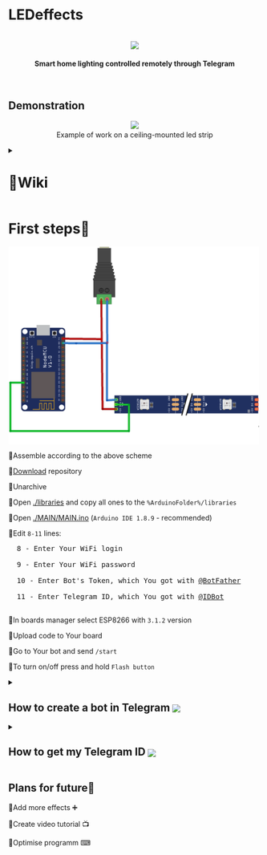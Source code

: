 # LEDeffects

<p align="center">
  <br>
  <img src="https://github.com/astrosander/LEDeffects/assets/69795340/20d35a60-9542-402f-8e23-9ebb58d57504" width="170"/><br><br>
 <b>Smart home lighting controlled remotely through Telegram</b><br><br><br>
</p>


## Demonstration
<p align="center">
  <img src="Design/Presentation.gif" width="400"/><br>
  Example of work on a ceiling-mounted led strip
</p>

<details>
  <summary><h1>📜Wiki</h1></summary>
  
  ### 
  <pre>
  🔸List of modes from /mode:
  2 smooth change of colours for the entire ribbon 🌈
  3 a spinning rainbow 🌪️🌈
  4 random colour change 🎲🎨
  5 running LED 🏃‍♂️💡
  6 a running train of LEDs 🚂💡
  7 red and blue rotating 🔴🔵🔄
  8 rotating half red and half blue 🔴🔵🔄
  9 random strobe light ⚡🎲
  10 single colour pulsation 💥🎨
  11 colour changing pulsation 💥🌈
  12 smooth vertical brightness change (for ring) 🔆🔼🔽
  13 red LED madness 🔴💡💥
  14 random colour madness 🎨💥
  15 white blue red running in a circle 🏃‍♂️🔵⚪🔴🔄
  16 radiation icon pulsating ☢️💥
  17 red LED running in a circle 🏃‍♂🔴🔄
  18 white and blue gradient ⚪🔵🌈
  19 same thing's going on ⏭️🔄
  20 red flashes going down 🔴⬇️💥
  21 crescent moon 🌙
  22 flame effect 🔥🔥🔥
  23 rainbow in the vertical plane 🌈🔼🔽
  24 Pac-Man 🎮😄
  25 random flash madness 💥💥💥
  26 police flasher 🚨🔵🔴
  27 RGB propeller 🔄🔴🟢🔵
  28 random red flashes in the vertical plane. 💥🎲
  29 greens running around randomly 🟢🏃‍♂️🔄
  30 greens running around randomly 🟢🏃‍♂️🔄
  31 something's broken 🔧
  32 something's broken 🔧
  33 smooth colour fills 🎨🔆
  34 running LEDs 🏃‍♂️💡
  35 line lights 🚦
  36 running circle sectors 🔴🟢🔵🔄
  37 very smooth rotating rainbows 🌈🔄
  38 random multi-coloured lights 🎨🎲
  39 running lights 🏃‍♂️💡
  40 random flashes of white 💥⚪
  41 random flashes of white on a white background 💥⚪🔳
  42 running every 3 times 🏃‍♂️🔄⏰
  43 running every 3 rainbows 🏃‍♂️🔄🌈⏰
  44 strobe lights ⚡💡💥
  45 bouncing balls 🏀
  46 colored bouncing balls 🎨🏀⬆️
  888 long demo 🎉🎮
  889 short demo 🎉🎮
  999 pause ⏸️
  
  🔸List of colors:
  ⚫️/black
  ⚪️/white
  🔴/red
  🟢/green
  🔵/blue
  🟠/orange
  🟣/lavender
  🖌️/pxl - drawing pixel-to-pixel(e.g. "/pxl #0000ff 25")
  🎨/all - to set the same color(e.g. "/all #0000ff")
  
  🔸Settings:
  /help - to get commands
  /mode - to set specific mode(e.g. "/mode 3")
  /restart - to restart ESP
  /bright - to set brightness(e.g. "/bright 255")
  /get_mode - to get current mode
  
  </pre>

</details>


# First steps🐾
<img align="center"  width="500px" src="Design/sheme.png" />

🔸Assemble according to the above scheme

🔸<a href="https://github.com/astrosander/LEDeffects/archive/refs/heads/main.zip">Download</a> repository

🔸Unarchive

🔸Open <a href="https://github.com/astrosander/LEDeffects/blob/main/libraries">./libraries</a> and copy all ones to the ```%ArduinoFolder%/libraries```

🔸Open <a href="https://github.com/astrosander/LEDeffects/blob/main/MAIN/MAIN.ino">./MAIN/MAIN.ino</a> (`Arduino IDE 1.8.9` - recommended)

🔸Edit ```8-11``` lines:

  <pre>
  8 - Enter Your WiFi login
  
  9 - Enter Your WiFi password
  
  10 - Enter Bot's Token, which You got with <a href="https://github.com/astrosander/LEDeffects/edit/main/README.md#how-to-make-telegram-bot">@BotFather</a>
  
  11 - Enter Telegram ID, which You got with <a href="https://github.com/astrosander/LEDeffects/edit/main/README.md#how-to-get-my-id">@IDBot</a>
  </pre> 
  
🔸In boards manager select ESP8266 with `3.1.2` version

🔸Upload code to Your board

🔸Go to Your bot and send 
```/start```

🔸To turn on/off press and hold ```Flash button```

<details>
  <summary><h2>How to create a bot in Telegram <img align="center"  width="40px" src="Design/bot_father.png" /></h2> </summary>
  
  1. You must have telegram
  2. Go to <a href="https://t.me/BotFather">@BotFather</a>
  3. Send ```/newbot```
  4. Then, send name You woud like to choose(Ex.: ```AstroLamp```)
  5. Send send *username*(Ex.: ```astrolamp_bot```)
  6. All right, You just created Your own bot!
</details>
<details>
  <summary><h2>How to get my Telegram ID <img align="center"  width="35px" src="Design/myid.jpg" /> </h2> </summary>
  
  1. You must have telegram
  2. Go to <a href="https://t.me/myidbot">@IDBot</a>
  3. Send ```/getid```
  4. Copy Your id!
</details>

##  Plans for future📜

🔹Add more effects ➕

🔹Create video tutorial 📺

🔹Optimise programm ⌨

